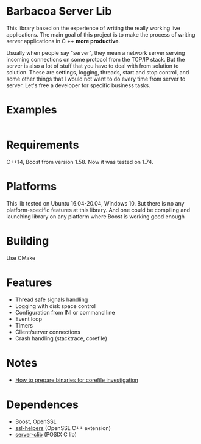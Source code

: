 # Barbacoa Server Lib

This library based on the experience of writing the really working live applications. 
The main goal of this project is to make the process of writing server applications in C ++ **more productive**.

Usually when people say "server", they mean a network server serving incoming connections on some protocol from the TCP/IP stack. 
But the server is also a lot of stuff that you have to deal with from solution to solution. 
These are settings, logging, threads, start and stop control, and some other things that I would not want to do every time from server to server. 
Let's free a developer for specific business tasks.

# Examples

```cpp (examples/pretty_simple.cpp)
```

# Requirements

C++14, Boost from version 1.58. 
Now it was tested on 1.74.

# Platforms

This lib tested on Ubuntu 16.04-20.04, Windows 10. But there is no any platform-specific features at this library. And one could be compiling and launching library on any platform where Boost is working good enough

# Building

Use CMake

# Features

* Thread safe signals handling
* Logging with disk space control
* Configuration from INI or command line
* Event loop
* Timers
* Client/server connections
* Crash handling (stacktrace, corefile)

# Notes

* [How to prepare binaries for corefile investigation](docs.md/how_to_prepare_binaries_for_corefile_investigation.md)

# Dependences

* Boost, OpenSSL
* [ssl-helpers](https://github.com/romualdo-bar/barbacoa-ssl-helpers.git) (OpenSSL C++ extension)
* [server-clib](https://github.com/romualdo-bar/barbacoa-server-clib.git) (POSIX C lib)




